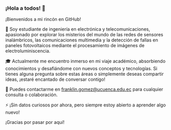 ### ¡Hola a todos! 👋

¡Bienvenidos a mi rincón en GitHub!

📘 Soy estudiante de ingeniería en electrónica y telecomunicaciones, apasionado por explorar los misterios del mundo de las redes de sensores inalámbricos, las comunicaciones multimedia y la detección de fallas en paneles fotovoltaicos mediante el procesamiento de imágenes de electroluminiscencia.

🎓 Actualmente me encuentro inmerso en mi viaje académico, absorbiendo conocimientos y desafiándome con nuevos conceptos y tecnologías. Si tienes alguna pregunta sobre estas áreas o simplemente deseas compartir ideas, ¡estaré encantado de conversar contigo!

📧 Puedes contactarme en [franklin.gomez@ucuenca.edu.ec](mailto:franklin.gomez@ucuenca.edu.ec) para cualquier consulta o colaboración.

⚡ ¡Sin datos curiosos por ahora, pero siempre estoy abierto a aprender algo nuevo!

¡Gracias por pasar por aquí!
